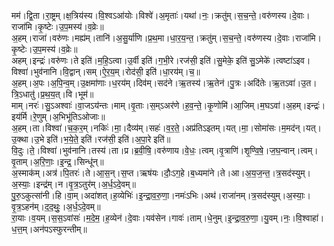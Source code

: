 

  
मम॑।द्वि॒ता।रा॒ष्ट्रम्।क्ष॒त्रिय॑स्य।वि॒श्वऽआ॑योः।विश्वे॑।अ॒मृताः॑।यथा॑।नः॒।क्रतु॑म्।स॒च॒न्ते॒।वरु॑णस्य।दे॒वाः।राजा॑मि।कृ॒ष्टेः।उ॒प॒मस्य॑।व॒व्रेः॥  
अ॒हम्।राजा॑।वरु॑णः।मह्य॑म्।तानि॑।अ॒सु॒र्या॑णि।प्र॒थ॒मा।धा॒र॒य॒न्त॒।क्रतु॑म्।स॒च॒न्ते॒।वरु॑णस्य।दे॒वाः।राजा॑मि।कृ॒ष्टेः।उ॒प॒मस्य॑।व॒व्रेः॥  
अहम्।इन्द्रः॑।वरु॑णः।ते इति॑।म॒हि॒ऽत्वा।उ॒र्वी इति॑।ग॒भी॒रे।रज॑सी॒ इति॑।सु॒मेके॒ इति॑ सु॒ऽमेके॑।त्वष्टा॑ऽइव।विश्वा॑।भुव॑नानि।वि॒द्वान्।सम्।ऐ॒र॒य॒म्।रोद॑सी॒ इति॑।धा॒रय॑म्।च॒॥  
अ॒हम्।अ॒पः।अ॒पि॒न्व॒म्।उ॒क्षमा॑णाः।ध॒रय॑म्।दिव॑म्।सद॑ने।ऋ॒तस्य॑।ऋ॒तेन॑।पु॒त्रः।अदि॑तेः।ऋ॒तऽवा॑।उ॒त।त्रि॒ऽधातु॑।प्र॒थ॒य॒त्।वि।भूम॑॥  
माम्।नरः॑।सु॒ऽअश्वाः॑।वा॒जऽय॑न्तः।माम्।वृ॒ताः।स॒म्ऽअर॑णे।ह॒व॒न्ते॒।कृ॒णोमि॑।आ॒जिम्।म॒घऽवा॑।अ॒हम्।इन्द्रः॑।इय॑र्मि।रे॒णुम्।अ॒भिभू॑तिऽओजाः॥  
अ॒हम्।ता।विश्वा॑।च॒क॒र॒म्।नकिः॑।मा॒।दैव्य॑म्।सहः॑।व॒र॒ते॒।अप्र॑तिऽइतम्।यत्।मा॒।सोमा॑सः।म॒मद॑न्।यत्।उ॒क्था।उ॒भे इति॑।भ॒ये॒ते॒ इति॑।रज॑सी॒ इति॑।अ॒पा॒रे इति॑॥  
वि॒दुः।ते॒।विश्वा॑।भुव॑नानि।तस्य॑।ता।प्र।ब्र॒वी॒षि॒।वरु॑णाय।वे॒धः॒।त्वम्।वृ॒त्राणि॑।शृ॒ण्वि॒षे॒।ज॒घ॒न्वान्।त्वम्।वृ॒ताम्।अ॒रि॒णाः॒।इ॒न्द्र॒।सिन्धू॑न्॥  
अ॒स्माक॑म्।अत्र॑।पि॒तरः॑।ते।आ॒स॒न्।स॒प्त।ऋष॑यः।दौः॒ऽग॒हे।ब॒ध्यमा॑ने।ते।आ।अ॒य॒ज॒न्त॒।त्र॒सद॑स्युम्।अ॒स्याः॒।इन्द्र॑म्।न।वृ॒त्र॒ऽतुर॑म्।अ॒र्ध॒ऽदे॒वम्॥  
पु॒रु॒ऽकुत्सा॑नी।हि।वा॒म्।अदा॑शत्।ह॒व्येभिः॑।इ॒न्द्रा॒व॒रु॒णा॒।नमः॑ऽभिः।अथ॑।राजा॑नम्।त्र॒सद॑स्युम्।अ॒स्याः॒।वृ॒त्र॒ऽहन॑म्।द॒द॒थुः॒।अ॒र्ध॒ऽदे॒वम्॥  
रा॒याः।व॒यम्।स॒स॒ऽवांसः॑।म॒दे॒म॒।ह॒व्येन॑।दे॒वाः।यव॑सेन।गावः॑।ताम्।धे॒नुम्।इ॒न्द्रा॒व॒रु॒णा॒।यु॒वम्।नः॒।वि॒श्वाहा॑।ध॒त्त॒म्।अन॑पऽस्फुरन्तीम्॥  
